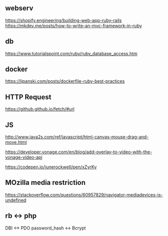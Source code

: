 
## webserv
https://shopify.engineering/building-web-app-ruby-rails
https://mkdev.me/posts/how-to-write-an-mvc-framework-in-ruby

## db
https://www.tutorialspoint.com/ruby/ruby_database_access.htm

## docker
https://lipanski.com/posts/dockerfile-ruby-best-practices

## HTTP Request
https://github.github.io/fetch/#url

## JS
http://www.java2s.com/ref/javascript/html-canvas-mouse-drag-and-move.html

https://developer.vonage.com/en/blog/add-overlay-to-video-with-the-vonage-video-api

https://codepen.io/junerockwell/pen/xZyrKy

## MOzilla media restriction 
https://stackoverflow.com/questions/60957829/navigator-mediadevices-is-undefined


## rb <-> php
DBI <-> PDO
password_hash <-> Bcrypt

